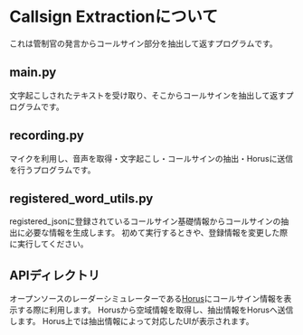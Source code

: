 # Callsign Extractionについて

これは管制官の発言からコールサイン部分を抽出して返すプログラムです。

## main.py
文字起こしされたテキストを受け取り、そこからコールサインを抽出して返すプログラムです。

## recording.py
マイクを利用し、音声を取得・文字起こし・コールサインの抽出・Horusに送信を行うプログラムです。

## registered_word_utils.py
registered_jsonに登録されているコールサイン基礎情報からコールサインの抽出に必要な情報を生成します。
初めて実行するときや、登録情報を変更した際に実行してください。

## APIディレクトリ
オープンソースのレーダーシミュレーターである[Horus](https://github.com/Futty93/Horus.git)にコールサイン情報を表示する際に利用します。
Horusから空域情報を取得し、抽出情報をHorusへ送信します。
Horus上では抽出情報によって対応したUIが表示されます。